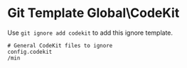 Git Template Global\CodeKit
===

Use `git ignore add codekit` to add this ignore template.

```
# General CodeKit files to ignore
config.codekit
/min
```
